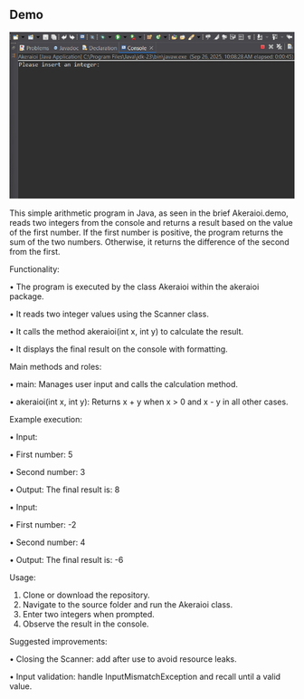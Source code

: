 ## Demo

![Παρουσίαση Εφαρμογής](Akeraioi.gif)

This simple arithmetic program in Java, as seen in the brief Akeraioi.demo, reads two integers from the console and returns a result based on the value of the first number. 
If the first number is positive, the program returns the sum of the two numbers. Otherwise, it returns the difference of the second from the first.

Functionality:

• The program is executed by the class Akeraioi within the akeraioi package.

• It reads two integer values using the Scanner class.

• It calls the method akeraioi(int x, int y) to calculate the result.

• It displays the final result on the console with formatting.

Main methods and roles: 

• main: Manages user input and calls the calculation method. 

• akeraioi(int x, int y): Returns x + y when x > 0 and x - y in all other cases.

Example execution:

• Input:

• First number: 5

• Second number: 3

• Output: The final result is: 8

• Input:

• First number: -2

• Second number: 4

• Output: The final result is: -6

Usage:
1. Clone or download the repository.
2. Navigate to the source folder and run the Akeraioi class.
3. Enter two integers when prompted.
4. Observe the result in the console.

Suggested improvements:

• Closing the Scanner: add after use to avoid resource leaks.

• Input validation: handle InputMismatchException and recall until a valid value.
